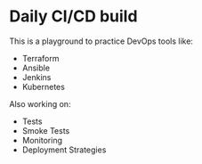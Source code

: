 # Daily CI/CD build

This is a playground to practice DevOps tools like:

- Terraform
- Ansible
- Jenkins
- Kubernetes

Also working on:

- Tests
- Smoke Tests
- Monitoring
- Deployment Strategies
